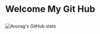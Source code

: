 # Welcome My Git Hub
## 
### 
![Anurag's GitHub stats](https://github-readme-stats.vercel.app/api?username=biabamroi&show_icons=true&theme=radical)

